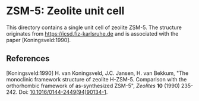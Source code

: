 # ZSM-5: Zeolite unit cell

This directory contains a single unit cell of zeolite ZSM-5. 
The structure originates from https://icsd.fiz-karlsruhe.de and is
associated with the paper [Koningsveld:1990].

## References

[Koningsveld:1990] H. van Koningsveld, J.C. Jansen, H. van Bekkum,
"The monoclinic framework structure of zeolite H-ZSM-5. Comparison with the
orthorhombic framework of as-synthesized ZSM-5", _Zeolites_ **10** (1990)
235-242. Doi: [10.1016/0144-2449(94)90134-1](https://dx.doi.org/10.1016/0144-2449(94)90134-1).

